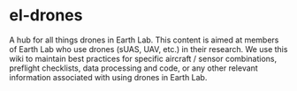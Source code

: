 # el-drones
A hub for all things drones in Earth Lab. 
This content is aimed at members of Earth Lab who use drones (sUAS, UAV, etc.) in their research. 
We use this wiki to maintain best practices for specific aircraft / sensor combinations, preflight checklists, data processing and code, or any other relevant information associated with using drones in Earth Lab. 
